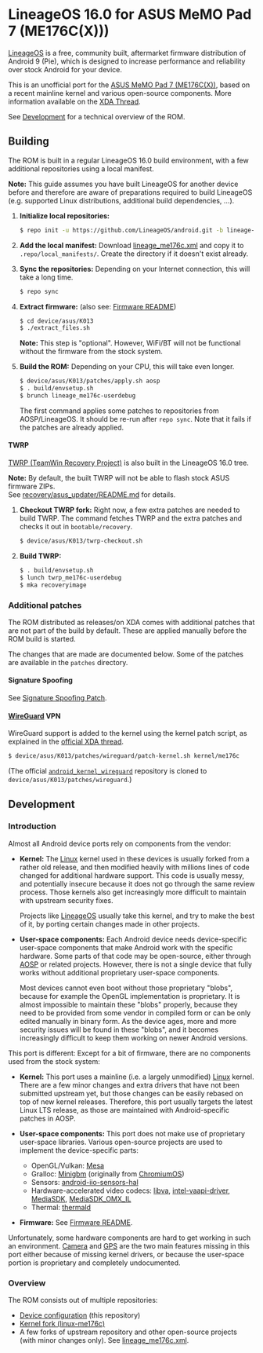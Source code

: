 # LineageOS 16.0 for ASUS MeMO Pad 7 (ME176C(X)))
[LineageOS] is a free, community built, aftermarket firmware distribution of Android 9 (Pie),
which is designed to increase performance and reliability over stock Android for your device.

This is an unofficial port for the [ASUS MeMO Pad 7 (ME176C(X))], based on a recent mainline kernel
and various open-source components. More information available on the [XDA Thread](
https://forum.xda-developers.com/memo-pad-7/orig-development/rom-unofficial-lineageos-16-0-asus-memo-t3929600).

See [Development](#development) for a technical overview of the ROM.

## Building
The ROM is built in a regular LineageOS 16.0 build environment,
with a few additional repositories using a local manifest.

**Note:** This guide assumes you have built LineageOS for another device before and therefore are aware of
preparations required to build LineageOS (e.g. supported Linux distributions, additional build dependencies, ...).

1. **Initialize local repositories:**

    ```bash
    $ repo init -u https://github.com/LineageOS/android.git -b lineage-16.0
    ```

2. **Add the local manifest:** Download [lineage_me176c.xml](lineage_me176c.xml) and copy it to `.repo/local_manifests/`.
   Create the directory if it doesn't exist already.

3. **Sync the repositories:** Depending on your Internet connection, this will take a long time.

    ```bash
    $ repo sync
    ```

4. **Extract firmware:** (also see: [Firmware README](firmware/README.md))

    ```bash
    $ cd device/asus/K013
    $ ./extract_files.sh
    ```

    **Note:** This step is "optional". However, WiFi/BT will not be functional
    without the firmware from the stock system.

5. **Build the ROM:** Depending on your CPU, this will take even longer.

    ```bash
    $ device/asus/K013/patches/apply.sh aosp
    $ . build/envsetup.sh
    $ brunch lineage_me176c-userdebug
    ```

    The first command applies some patches to repositories from AOSP/LineageOS.
    It should be re-run after `repo sync`.
    Note that it fails if the patches are already applied.

#### TWRP
[TWRP (TeamWin Recovery Project)](https://twrp.me) is also built in the LineageOS 16.0 tree.

**Note:** By default, the built TWRP will not be able to flash stock ASUS firmware ZIPs.  
See [recovery/asus_updater/README.md](recovery/asus_updater/README.md) for details.

1. **Checkout TWRP fork:** Right now, a few extra patches are needed to build TWRP.
The command fetches TWRP and the extra patches and checks it out in `bootable/recovery`.

    ```bash
    $ device/asus/K013/twrp-checkout.sh
    ```

2. **Build TWRP:**

    ```bash
    $ . build/envsetup.sh
    $ lunch twrp_me176c-userdebug
    $ mka recoveryimage
    ```

### Additional patches
The ROM distributed as releases/on XDA comes with additional patches that are not
part of the build by default. These are applied manually before the ROM build is started.

The changes that are made are documented below. Some of the patches are available
in the `patches` directory.

#### Signature Spoofing
See [Signature Spoofing Patch](patches/signature-spoofing/README.md).

#### [WireGuard](https://www.wireguard.com) VPN
WireGuard support is added to the kernel using the kernel patch script, as explained in the [official XDA thread](
https://forum.xda-developers.com/android/development/wireguard-rom-integration-t3711635).

```bash
$ device/asus/K013/patches/wireguard/patch-kernel.sh kernel/me176c
```

(The official [`android_kernel_wireguard`](https://git.zx2c4.com/android_kernel_wireguard/)
repository is cloned to `device/asus/K013/patches/wireguard`.)

## Development

### Introduction
Almost all Android device ports rely on components from the vendor:

  - **Kernel:** The [Linux] kernel used in these devices is usually forked from a rather old
    release, and then modified heavily with millions lines of code changed for additional
    hardware support. This code is usually messy, and potentially insecure because it does
    not go through the same review process. Those kernels also get increasingly more
    difficult to maintain with upstream security fixes.

    Projects like [LineageOS] usually take this kernel, and try to make the best of it, by porting
    certain changes made in other projects.

  - **User-space components:** Each Android device needs device-specific user-space components
    that make Android work with the specific hardware. Some parts of that code may be open-source,
    either through [AOSP] or related projects. However, there is not a single device that fully works
    without additional proprietary user-space components.

    Most devices cannot even boot without those proprietary "blobs", because for example the
    OpenGL implementation is proprietary. It is almost impossible to maintain these "blobs" properly,
    because they need to be provided from some vendor in compiled form or can be only edited manually
    in binary form. As the device ages, more and more security issues will be found in these
    "blobs", and it becomes increasingly difficult to keep them working on newer Android versions.

This port is different: Except for a bit of firmware, there are no components used from the stock system:

 - **Kernel:** This port uses a mainline (i.e. a largely unmodified) [Linux] kernel.
   There are a few minor changes and extra drivers that have not been submitted upstream yet,
   but those changes can be easily rebased on top of new kernel releases. Therefore, this port usually
   targets the latest Linux LTS release, as those are maintained with Android-specific patches in AOSP.

 - **User-space components:** This port does not make use of proprietary user-space libraries.
   Various open-source projects are used to implement the device-specific parts:
     - OpenGL/Vulkan: [Mesa](https://www.mesa3d.org)
     - Gralloc: [Minigbm](https://github.com/intel/minigbm)
       (originally from [ChromiumOS](https://chromium.googlesource.com/chromiumos/platform/minigbm/))
     - Sensors: [android-iio-sensors-hal](https://github.com/intel/android-iio-sensors-hal)
     - Hardware-accelerated video codecs:
       [libva](https://github.com/intel/libva), [intel-vaapi-driver](https://github.com/intel/intel-vaapi-driver),
       [MediaSDK](https://github.com/Intel-Media-SDK/MediaSDK), [MediaSDK_OMX_IL](https://github.com/Intel-Media-SDK/MediaSDK_OMX_IL)
     - Thermal: [thermald](https://github.com/intel/thermal_daemon)

 - **Firmware:** See [Firmware README](firmware/README.md).

Unfortunately, some hardware components are hard to get working in such an environment.
[Camera](https://github.com/me176c-dev/me176c/issues/2) and [GPS](https://github.com/me176c-dev/me176c/issues/3)
are the two main features missing in this port either because of missing kernel drivers, or because the user-space
portion is proprietary and completely undocumented.

### Overview
The ROM consists out of multiple repositories:
  - [Device configuration](https://github.com/me176c-dev/android_device_asus_K013) (this repository)
  - [Kernel fork (linux-me176c)](https://github.com/me176c-dev/linux-me176c)
  - A few forks of upstream repository and other open-source projects (with minor changes only). See [lineage_me176c.xml](lineage_me176c.xml).

[ASUS MeMO Pad 7 (ME176C(X))]: https://github.com/me176c-dev/me176c
[LineageOS]: https://lineageos.org
[Linux]: https://www.kernel.org
[AOSP]: https://source.android.com
[Android-x86]: http://www.android-x86.org
